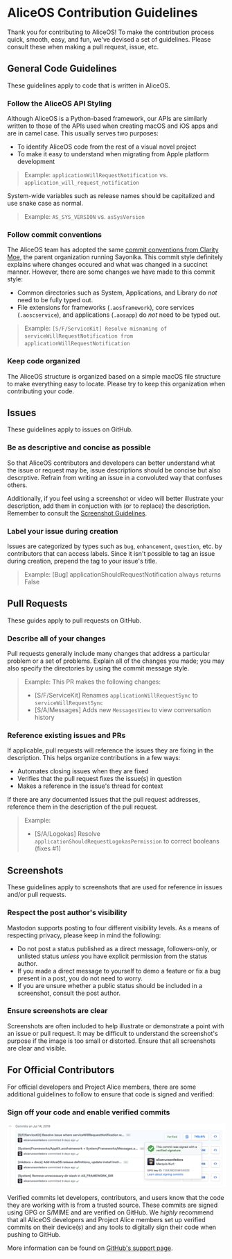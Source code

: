 # AliceOS Contribution Guidelines

Thank you for contributing to AliceOS! To make the contribution process quick, smooth, easy, and fun, we've devised a set of guidelines. Please consult these when making a pull request, issue, etc.

## General Code Guidelines

These guidelines apply to code that is written in AliceOS.

### Follow the AliceOS API Styling

Although AliceOS is a Python-based framework, our APIs are similarly written to those of the APIs used when creating macOS and iOS apps and are in camel case. This usually serves two purposes:

- To identify AliceOS code from the rest of a visual novel project
- To make it easy to understand when migrating from Apple platform development

> Example: `applicationWillRequestNotification` vs. `application_will_request_notification`

System-wide variables such as release names should be capitalized and use snake case as normal.

> Example: `AS_SYS_VERSION` vs. `asSysVersion`

### Follow commit conventions

The AliceOS team has adopted the same [commit conventions from Clarity Moe](https://github.com/ClarityMoe/Community/blob/master/CHAPTER3-COMMIT%20CONVENTIONS.md), the parent organization running Sayonika. This commit style definitely explains where changes occured and what was changed in a succinct manner. However, there are some changes we have made to this commit style:

- Common directories such as System, Applications, and Library do _not_ need to be fully typed out.
- File extensions for frameworks (`.aosframework`), core services (`.aoscservice`), and applications (`.aosapp`) do _not_ need to be typed out.

> Example: `[S/F/ServiceKit] Resolve misnaming of serviceWillRequestNotification from applicationWillRequestNotification`

### Keep code organized

The AliceOS structure is organized based on a simple macOS file structure to make everything easy to locate. Please try to keep this organization when contributing your code.

## Issues

These guidelines apply to issues on GitHub.

### Be as descriptive and concise as possible

So that AliceOS contributors and developers can better understand what the issue or request may be, issue descriptions should be concise but also descrptive. Refrain from writing an issue in a convoluted way that confuses others.

Additionally, if you feel using a screenshot or video will better illustrate your description, add them in conjuction with (or to replace) the description. Remember to consult the [Screenshot Guidelines](#screenshots).

### Label your issue during creation

Issues are categorized by types such as `bug`, `enhancement`, `question`, etc. by contributors that can access labels. Since it isn't possible to tag an issue during creation, prepend the tag to your issue's title.

> Example: [Bug] applicationShouldRequestNotification always returns False

## Pull Requests

These guides apply to pull requests on GitHub.

### Describe all of your changes

Pull requests generally include many changes that address a particular problem or a set of problems. Explain all of the changes you made; you may also specify the directories by using the commit message style.

> Example:
> This PR makes the following changes:
>
> - [S/F/ServiceKit] Renames `applicationWillRequestSync` to `serviceWillRequestSync`
> - [S/A/Messages] Adds new `MessagesView` to view conversation history

### Reference existing issues and PRs

If applicable, pull requests will reference the issues they are fixing in the description. This helps organize contributions in a few ways:

- Automates closing issues when they are fixed
- Verifies that the pull request fixes the issue(s) in question
- Makes a reference in the issue's thread for context

If there are any documented issues that the pull request addresses, reference them in the description of the pull request.

> Example:
>
> - [S/A/Logokas] Resolve `applicationShouldRequestLogokasPermission` to correct booleans (fixes #1)

## Screenshots

These guidelines apply to screenshots that are used for reference in issues and/or pull requests.

### Respect the post author's visibility

Mastodon supports posting to four different visibility levels. As a means of respecting privacy, please keep in mind the following:

- Do not post a status published as a direct message, followers-only, or unlisted status _unless_ you have explicit permission from the status author.
- If you made a direct message to yourself to demo a feature or fix a bug present in a post, you do not need to worry.
- If you are unsure whether a public status should be included in a screenshot, consult the post author.

### Ensure screenshots are clear

Screenshots are often included to help illustrate or demonstrate a point with an issue or pull request. It may be difficult to understand the screenshot's purpose if the image is too small or distorted. Ensure that all screenshots are clear and visible.

## For Official Contributors

For official developers and Project Alice members, there are some additional guidelines to follow to ensure that code is signed and verified:

### Sign off your code and enable verified commits

![Verified commits](verify.png)

Verified commits let developers, contributors, and users know that the code they are working with is from a trusted source. These commits are signed using GPG or S/MIME and are verified on GitHub. We _highly_ recommend that all AliceOS developers and Project Alice members set up verified commits on their device(s) and any tools to digitally sign their code when pushing to GitHub.

More information can be found on [GitHub's support page](https://help.github.com/en/articles/managing-commit-signature-verification).
